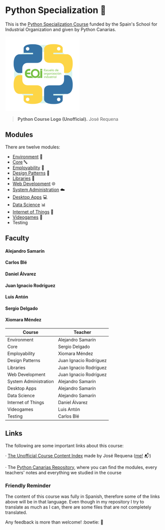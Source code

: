 # Python Specialization :snake:
This is the [Python Specialization Course](https://www.eoi.es/es/cursos/34426/curso-de-especializacion-en-python-la-laguna-santa-cruz-de-tenerife) funded by the Spain's School for Industrial Organization and given by Python Canarias. 

![](../images/pysp-logo.png)
> **Python Course Logo (Unofficial).** José Requena

## Modules
There are twelve modules:
- [Environment](./01-environment/README.md) :deciduous_tree:
- [Core](./02-core/README.md) :abc:
- [Employability](./03-employability/README.md) :necktie:
- [Design Patterns](./04-patterns/README.md) :wrench:
- [Libraries](./05-libs/README.md) :aerial_tramway:
- [Web Development](./06-web/README.md) :globe_with_meridians:
- [System Administration](./07-sysadmin/README.md) :cloud:
- [Desktop Apps](./08-desktop-apps/README.md) :computer:
- [Data Science](./09-data/README.md) :bar_chart:
- [Internet of Things](./10-iot/README.md) :robot:
- [Videogames](./11-videogames/README.md) :space_invader:
- Testing

## Faculty
#### Alejandro Samarín
#### Carlos Blé
#### Daniel Álvarez
#### Juan Ignacio Rodríguez
#### Luis Antón
#### Sergio Delgado
#### Xiomara Méndez

Course | Teacher
---------- | ----------
Environment | Alejandro Samarín
Core | Sergio Delgado
Employability | Xiomara Méndez
Design Patterns | Juan Ignacio Rodríguez
Libraries | Juan Ignacio Rodríguez
Web Development | Juan Ignacio Rodríguez
System Administration | Alejandro Samarín
Desktop Apps | Alejandro Samarín
Data Science | Alejandro Samarín
Internet of Things | Daniel Álvarez
Videogames | Luis Antón
Testing | Carlos Blé

## Links
The following are some important links about this course:

· [The Unofficial Course Content Index](./00-index/README.md) made by José Requena ([me!](https://twitter.com/joserequenaidv) :mailbox_with_mail:)

· The [Python Canarias Repository](https://github.com/pythoncanarias/eoi), where you can find the modules, every teachers' notes and everything we studied in the course

### Friendly Reminder
The content of this course was fully in Spanish, therefore some of the links above will be in that language. Even though in my repository I try to translate as much as I can, there are some files that are not completely translated.

Any feedback is more than welcome! :bowtie: :bookmark:

